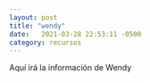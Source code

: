 ```yaml
---
layout: post
title: "wendy"
date:   2021-03-28 22:53:11 -0500
category: recursos
---
```


Aquí irá la información de Wendy
